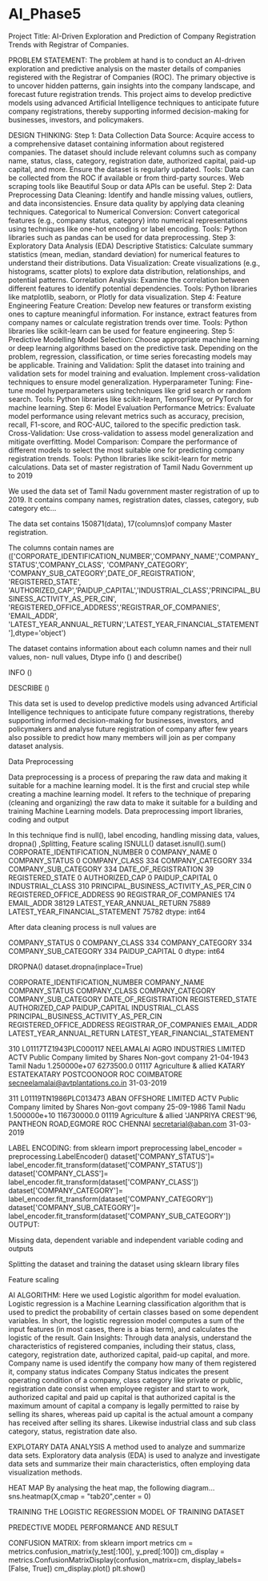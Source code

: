 # AI_Phase5
Project Title:  AI-Driven Exploration and Prediction of Company Registration                                                                       Trends with Registrar of Companies.


PROBLEM STATEMENT:
 The problem at hand is to conduct an AI-driven exploration and predictive analysis on the master details of companies registered with the Registrar of Companies (ROC). The primary objective is to uncover hidden patterns, gain insights into the company landscape, and forecast future registration trends. This project aims to develop predictive models using advanced Artificial Intelligence techniques to anticipate future company registrations, thereby supporting informed decision-making for businesses, investors, and policymakers.

DESIGN THINKING:
Step 1: Data Collection
Data Source: Acquire access to a comprehensive dataset containing information about registered companies. The dataset should include relevant columns such as company name, status, class, category, registration date, authorized capital, paid-up capital, and more. Ensure the dataset is regularly updated.
Tools: Data can be collected from the ROC if available or from third-party sources. Web scraping tools like Beautiful Soup or data APIs can be useful.
Step 2: Data Preprocessing
Data Cleaning: Identify and handle missing values, outliers, and data inconsistencies. Ensure data quality by applying data cleaning techniques.
Categorical to Numerical Conversion: Convert categorical features (e.g., company status, category) into numerical representations using techniques like one-hot encoding or label encoding.
Tools: Python libraries such as pandas can be used for data preprocessing.
Step 3: Exploratory Data Analysis (EDA)
Descriptive Statistics: Calculate summary statistics (mean, median, standard deviation) for numerical features to understand their distributions.
Data Visualization: Create visualizations (e.g., histograms, scatter plots) to explore data distribution, relationships, and potential patterns.
Correlation Analysis: Examine the correlation between different features to identify potential dependencies.
Tools: Python libraries like matplotlib, seaborn, or Plotly for data visualization.
 Step 4: Feature Engineering
Feature Creation: Develop new features or transform existing ones to capture meaningful information. For instance, extract features from company names or calculate registration trends over time.
Tools: Python libraries like scikit-learn can be used for feature engineering.
 Step 5: Predictive Modelling
Model Selection: Choose appropriate machine learning or deep learning algorithms based on the predictive task. Depending on the problem, regression, classification, or time series forecasting models may be applicable.
Training and Validation: Split the dataset into training and validation sets for model training and evaluation. Implement cross-validation techniques to ensure model generalization.
Hyperparameter Tuning: Fine-tune model hyperparameters using techniques like grid search or random search.
Tools: Python libraries like scikit-learn, TensorFlow, or PyTorch for machine learning.
 Step 6: Model Evaluation
Performance Metrics: Evaluate model performance using relevant metrics such as accuracy, precision, recall, F1-score, and ROC-AUC, tailored to the specific prediction task.
Cross-Validation: Use cross-validation to assess model generalization and mitigate overfitting.
Model Comparison: Compare the performance of different models to select the most suitable one for predicting company registration trends.    Tools: Python libraries like scikit-learn for metric calculations.
Data set of master registration of Tamil Nadu Government up to 2019








We used the data set of Tamil Nadu government master registration of up to 2019. It contains company names, registration dates, classes, category, sub category etc…

The data set contains 150871(data), 17(columns)of company Master registration.

The columns contain names are 
(['CORPORATE_IDENTIFICATION_NUMBER','COMPANY_NAME','COMPANY_STATUS',’COMPANY_CLASS', 'COMPANY_CATEGORY', 'COMPANY_SUB_CATEGORY',DATE_OF_REGISTRATION', 'REGISTERED_STATE', 'AUTHORIZED_CAP',‘PAIDUP_CAPITAL','INDUSTRIAL_CLASS','PRINCIPAL_BUSINESS_ACTIVITY_AS_PER_CIN', 'REGISTERED_OFFICE_ADDRESS','REGISTRAR_OF_COMPANIES', 'EMAIL_ADDR', 'LATEST_YEAR_ANNUAL_RETURN','LATEST_YEAR_FINANCIAL_STATEMENT'],dtype='object')

The dataset contains information about each column names and their null values, non- null values, Dtype info () and describe()

INFO ()



DESCRIBE ()



​This data set is used to develop predictive models using advanced Artificial Intelligence techniques to anticipate future company registrations, thereby supporting informed decision-making for businesses, investors, and policymakers and analyse future registration of company after few years also possible to predict how many members will join as per company dataset analysis.

Data Preprocessing

Data preprocessing is a process of preparing the raw data and making it suitable for a machine learning model. It is the first and crucial step while creating a machine learning model. It refers to the technique of preparing (cleaning and organizing) the raw data to make it suitable for a building and training Machine Learning models.
Data preprocessing import libraries, coding and output

In this technique find is null(), label encoding, handling missing data, values, dropna() ,Splitting, Feature scaling
ISNULL()
dataset.isnull().sum()
CORPORATE_IDENTIFICATION_NUMBER               0
COMPANY_NAME                                                          0
COMPANY_STATUS                                                       0
COMPANY_CLASS                                                       334
COMPANY_CATEGORY                                              334
COMPANY_SUB_CATEGORY                                    334
DATE_OF_REGISTRATION                                         39
REGISTERED_STATE                                                     0
AUTHORIZED_CAP                                                        0
PAIDUP_CAPITAL                                                          0
INDUSTRIAL_CLASS                                                    310
PRINCIPAL_BUSINESS_ACTIVITY_AS_PER_CIN    0
REGISTERED_OFFICE_ADDRESS                              90
REGISTRAR_OF_COMPANIES                                   174
EMAIL_ADDR                                                               38129
LATEST_YEAR_ANNUAL_RETURN                        75889
LATEST_YEAR_FINANCIAL_STATEMENT            75782
dtype: int64

After data cleaning process is null values are

COMPANY_STATUS                                                      0
COMPANY_CLASS                                                      334
COMPANY_CATEGORY                                            334
COMPANY_SUB_CATEGORY                                  334
PAIDUP_CAPITAL                                                         0
dtype: int64

DROPNA()
dataset.dropna(inplace=True)

CORPORATE_IDENTIFICATION_NUMBER
COMPANY_NAME
COMPANY_STATUS
COMPANY_CLASS
COMPANY_CATEGORY
COMPANY_SUB_CATEGORY
DATE_OF_REGISTRATION
REGISTERED_STATE
AUTHORIZED_CAP
PAIDUP_CAPITAL
INDUSTRIAL_CLASS
PRINCIPAL_BUSINESS_ACTIVITY_AS_PER_CIN
REGISTERED_OFFICE_ADDRESS
REGISTRAR_OF_COMPANIES
EMAIL_ADDR
LATEST_YEAR_ANNUAL_RETURN
LATEST_YEAR_FINANCIAL_STATEMENT

310
L01117TZ1943PLC000117
NEELAMALAI AGRO INDUSTRIES LIMITED
ACTV
Public
Company limited by Shares
Non-govt company
21-04-1943
Tamil Nadu
1.250000e+07
6273500.0
01117
Agriculture & allied
KATARY ESTATEKATARY POSTCOONOOR
ROC COIMBATORE
secneelamalai@avtplantations.co.in
31-03-2019

311
L01119TN1986PLC013473
ABAN OFFSHORE LIMITED
ACTV
Public
Company limited by Shares
Non-govt company
25-09-1986
Tamil Nadu
1.500000e+10
116730000.0
01119
Agriculture & allied
'JANPRIYA CREST'96, PANTHEON ROAD,EGMORE
ROC CHENNAI
secretarial@aban.com
31-03-2019



LABEL ENCODING:
from sklearn import preprocessing 
label_encoder = preprocessing.LabelEncoder() 
dataset['COMPANY_STATUS']= label_encoder.fit_transform(dataset['COMPANY_STATUS'])
dataset['COMPANY_CLASS']= label_encoder.fit_transform(dataset['COMPANY_CLASS'])
dataset['COMPANY_CATEGORY']= label_encoder.fit_transform(dataset['COMPANY_CATEGORY'])
dataset['COMPANY_SUB_CATEGORY']= label_encoder.fit_transform(dataset['COMPANY_SUB_CATEGORY'])
OUTPUT:



Missing data, dependent variable and independent variable coding and outputs
  

                          


Splitting the dataset and training the dataset using sklearn library files
   

Feature scaling



AI   ALGORITHM:
Here we used Logistic algorithm for model evaluation. Logistic regression is a Machine Learning classification algorithm that is used to predict the probability of certain classes based on some dependent variables. In short, the logistic regression model computes a sum of the input features (in most cases, there is a bias term), and calculates the logistic of the result. 
Gain Insights: Through data analysis, understand the characteristics of registered companies, including their status, class, category, registration date, authorized capital, paid-up capital, and more.
Company name is used  identify the company how many of them registered it, company status indicates Company Status indicates the present operating condition of a company, class category like private or public, registration date consist when employee register and start to work, authorized capital and paid up capital is that authorized capital is the maximum amount of capital a company is legally permitted to raise by selling its shares, whereas paid up capital is the actual amount a company has received after selling its shares. Likewise industrial class and sub class category, status, registration date also.

EXPLOTARY DATA ANALYSIS
A method used to analyze and summarize data sets. Exploratory data analysis (EDA) is used to analyze and investigate data sets and summarize their main characteristics, often employing data visualization methods.



HEAT MAP 
By analysing the heat map, the following diagram…
sns.heatmap(X,cmap = "tab20",center = 0)


TRAINING THE LOGISTIC REGRESSION MODEL OF TRAINING DATASET

PREDECTIVE MODEL PERFORMANCE AND RESULT



CONFUSION MATRIX:
from sklearn import metrics
cm = metrics.confusion_matrix(y_test[:100], y_pred[:100])
cm_display = metrics.ConfusionMatrixDisplay(confusion_matrix=cm,
                                            display_labels=[False, True])
cm_display.plot()
plt.show()









































